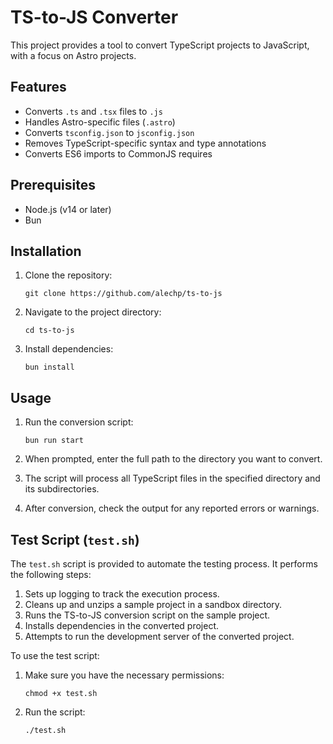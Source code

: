 # TS-to-JS Converter

This project provides a tool to convert TypeScript projects to JavaScript, with a focus on Astro projects.

## Features

- Converts `.ts` and `.tsx` files to `.js`
- Handles Astro-specific files (`.astro`)
- Converts `tsconfig.json` to `jsconfig.json`
- Removes TypeScript-specific syntax and type annotations
- Converts ES6 imports to CommonJS requires

## Prerequisites

- Node.js (v14 or later)
- Bun

## Installation

1. Clone the repository:
   ```
   git clone https://github.com/alechp/ts-to-js
   ```

2. Navigate to the project directory:
   ```
   cd ts-to-js
   ```

3. Install dependencies:
   ```
   bun install
   ```

## Usage

1. Run the conversion script:
   ```
   bun run start
   ```

2. When prompted, enter the full path to the directory you want to convert.

3. The script will process all TypeScript files in the specified directory and its subdirectories.

4. After conversion, check the output for any reported errors or warnings.

## Test Script (`test.sh`)

The `test.sh` script is provided to automate the testing process. It performs the following steps:

1. Sets up logging to track the execution process.
2. Cleans up and unzips a sample project in a sandbox directory.
3. Runs the TS-to-JS conversion script on the sample project.
4. Installs dependencies in the converted project.
5. Attempts to run the development server of the converted project.

To use the test script:

1. Make sure you have the necessary permissions:
   ```
   chmod +x test.sh
   ```

2. Run the script:
   ```
   ./test.sh
   ```
